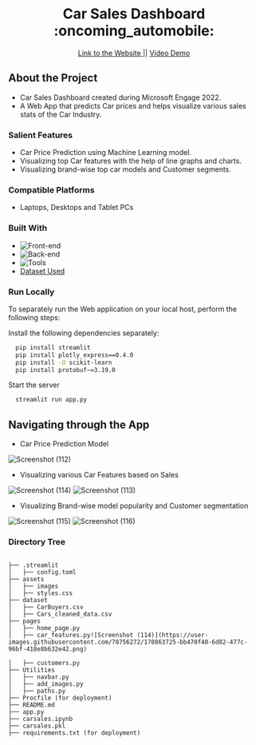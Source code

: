  <h1 align="center"> Car Sales Dashboard :oncoming_automobile: </h1> 
 
 <p align="center"> 
 <a target="_blank" href="https://carsales-dashboard.herokuapp.com/">Link to the Website </a>
    ||
 <a target="_blank" href="https://youtu.be/2wyolI1kRBo"> Video Demo</a>
</p>

<!-- TABLE OF CONTENTS -->
## About the Project

- Car Sales Dashboard created during Microsoft Engage 2022.
- A Web App that predicts Car prices and helps visualize various sales stats of the Car Industry.

### Salient Features

- Car Price Prediction using Machine Learning model.
- Visualizing top Car features with the help of line graphs and charts.
- Visualizing brand-wise top car models and Customer segments.

### Compatible Platforms
 - Laptops, Desktops and Tablet PCs

### Built With
* ![Front-end][front-end-shield]
* ![Back-end][back-end-shield]
* ![Tools][tools-shield]
* [Dataset Used](https://www.kaggle.com/datasets/brijlaldhankour/car-buyers)


### Run Locally

To separately run the Web application on your local host, perform the following steps:

Install the following dependencies separately:

```bash
  pip install streamlit
  pip install plotly_express==0.4.0
  pip install -U scikit-learn
  pip install protobuf~=3.19.0
```

Start the server

```bash
  streamlit run app.py
```

## Navigating through the App
- Car Price Prediction Model

![Screenshot (112)](https://user-images.githubusercontent.com/78756272/170863719-316676f6-d3c7-48be-a499-fc1ea5d48834.png)

- Visualizing various Car Features based on Sales
 
![Screenshot (114)](https://user-images.githubusercontent.com/78756272/170863796-c214806d-23a4-4c60-b2d7-34de904d1f7c.png)
![Screenshot (113)](https://user-images.githubusercontent.com/78756272/170863797-b44f5513-d131-4efd-bc2a-dc5571d8c85a.png)

- Visualizing Brand-wise model popularity and Customer segmentation

![Screenshot (115)](https://user-images.githubusercontent.com/78756272/170864134-80737185-21a3-4a1b-ab84-0240685e436d.png)
![Screenshot (116)](https://user-images.githubusercontent.com/78756272/170863731-f604b6dc-cab2-4f63-8bc8-578dbe73ab60.png)


### Directory Tree 
```![Screenshot (115)](https://user-images.githubusercontent.com/78756272/170863727-cd798353-bcee-461a-8088-1dfdf9537bf3.png)

├── .streamlit 
│   ├── config.toml
├── assets 
│   ├── images
│   ├── styles.css
├── dataset
│   ├── CarBuyers.csv
│   ├── Cars_cleaned_data.csv
├── pages
│   ├── home_page.py
│   ├── car_features.py![Screenshot (114)](https://user-images.githubusercontent.com/78756272/170863725-bb470f40-6d82-477c-96bf-418e8b632e42.png)

│   ├── customers.py
├── Utilities
│   ├── navbar.py
│   ├── add_images.py
│   ├── paths.py
├── Procfile (for deployment)
├── README.md
├── app.py
├── carsales.ipynb
├── carsales.pkl
├── requirements.txt (for deployment)
```


<!--MARKDOWN LINKS-->
[front-end-shield]: https://img.shields.io/badge/Front--end-Streamlit-blue
[back-end-shield]: https://img.shields.io/badge/Back--end-Python-blue
[tools-shield]: https://img.shields.io/badge/Tools-Jupyter%20Notebook-blue



